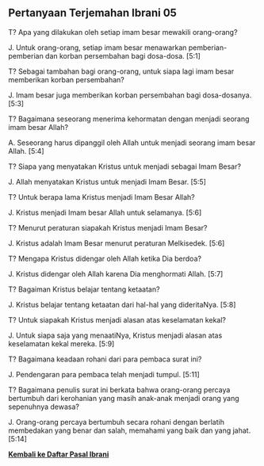﻿## Pertanyaan Terjemahan Ibrani 05 ##

T? Apa yang dilakukan oleh setiap imam besar mewakili orang-orang?

J. Untuk orang-orang, setiap imam besar menawarkan pemberian-pemberian dan korban persembahan bagi dosa-dosa. [5:1]

T? Sebagai tambahan bagi orang-orang, untuk siapa lagi imam besar memberikan korban persembahan?

J. Imam besar juga memberikan korban persembahan bagi dosa-dosanya. [5:3]

T? Bagaimana seseorang menerima kehormatan dengan menjadi seorang imam besar Allah?

A. Seseorang harus dipanggil oleh Allah untuk menjadi seorang imam besar Allah. [5:4]

T? Siapa yang menyatakan Kristus untuk menjadi sebagai Imam Besar?

J. Allah menyatakan Kristus untuk menjadi Imam Besar. [5:5]

T? Untuk berapa lama Kristus menjadi Imam Besar Allah?

J. Kristus menjadi Imam besar Allah untuk selamanya. [5:6]

T? Menurut peraturan siapakah Kristus menjadi Imam Besar?

J. Kristus adalah Imam Besar menurut peraturan Melkisedek. [5:6]

T? Mengapa Kristus didengar oleh Allah ketika Dia berdoa?

J. Kristus didengar oleh Allah karena Dia menghormati Allah. [5:7]

T? Bagaiman Kristus belajar tentang ketaatan?

J. Kristus belajar tentang ketaatan dari hal-hal yang dideritaNya. [5:8]

T? Untuk siapakah Kristus menjadi alasan atas keselamatan kekal?

J. Untuk siapa saja yang menaatiNya, Kristus menjadi alasan atas keselamatan kekal mereka. [5:9]

T? Bagaimana keadaan rohani dari para pembaca surat ini?

J. Pendengaran para pembaca telah menjadi tumpul. [5:11]

T? Bagaimana penulis surat ini berkata bahwa orang-orang percaya bertumbuh dari kerohanian yang masih anak-anak menjadi orang yang sepenuhnya dewasa?

J. Orang-orang percaya bertumbuh secara rohani dengan berlatih membedakan yang benar dan salah, memahami yang baik dan yang jahat. [5:14]

__[Kembali ke Daftar Pasal Ibrani](./)__

